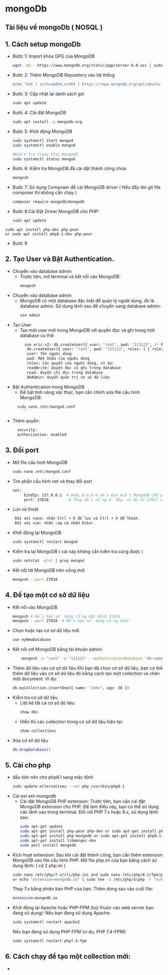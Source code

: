 # mongoDb
## Tài liệu về mongoDb ( NOSQL )
## 1. Cách setup mongoDb
   - Bước 1: Import khóa GPG của MongoDB
      ```bash
      wget -qO - https://www.mongodb.org/static/pgp/server-6.0.asc | sudo apt-key add -
      
   - Bước 2: Thêm MongoDB Repository vào hệ thống
      ```bash
      echo "deb [ arch=amd64,arm64 ] https://repo.mongodb.org/apt/ubuntu $(lsb_release -cs)/mongodb-org/6.0 multiverse" | sudo tee /etc/apt/sources.list.d/mongodb-org-6.0.list

   - Bước 3: Cập nhật lại danh sách gói
       ```bash
       sudo apt update
   - Bước 4: Cài đặt MongoDB
       ```bash
       sudo apt install -y mongodb-org
   - Bước 5: Khởi động MongoDB
       ```bash
      sudo systemctl start mongod
      sudo systemctl enable mongod

     #Kiểm tra trạng thái MongoDB
      sudo systemctl status mongod
      ```
   - Bước 6: Kiểm tra MongoDB đã cài đặt thành công chưa
       ```bash
       mongosh

   - Bước 7: Sử dụng Composer để cài MongoDB driver ( Nếu đẩy lên git file composer thì không cần chạy )
        ```bash
        composer require mongodb/mongodb
        ```
   - Bước 8:Cài Đặt Driver MongoDB cho PHP:
     	```bash
      	sudo apt update
	sudo apt install php-dev php-pear
	or sudo apt install php8.1-dev php-pear
   - Bước 9
## 2. Tạo User và Bật Authentication.
- Chuyển vào database admin
	+ Trước tiên, mở terminal và kết nối vào MongoDB:
	   ```bash
	   mongosh
	   ```
- Chuyển vào database admin
  + MongoDB có một database đặc biệt để quản lý người dùng, đó là database admin. Sử dụng lệnh sau để chuyển sang database admin:
      ```bash
      use admin
      ```
- Tạo User
  + Tạo một user mới trong MongoDB với quyền đọc và ghi trong một database cụ thể:
      ```bash
      	use eric-v2> db.createUser({ user: "root", pwd: "123123", /* Mật khẩu cho tài khoản admin*/ roles: [{ role: "readWrite", db: "eric-v2" }] /* Quyền "root" cho toàn bộ hệ thống*/ })
         db.createUser({ user: "root", pwd: "123123", roles: [ { role: "readWrite", db: "myDatabase" }] })
         user: Tên người dùng
         pwd: Mật khẩu của người dùng
         roles: Các quyền của người dùng, ví dụ:
         readWrite: Quyền đọc và ghi trong database
         read: Quyền chỉ đọc trong database
         dbAdmin: Quyền quản trị cơ sở dữ liệu
      ```
- Bật Authentication trong MongoDB
   + Để bật tính năng xác thực, bạn cần chỉnh sửa file cấu hình MongoDB:
   	```bash
      sudo nano /etc/mongod.conf
    	```
+ Thêm quyền:
  ```bash
  	security:
 	authorization: enabled
## 3. Đổi port
 - Mở file cấu hình MongoDB
   ```bash
   sudo nano /etc/mongod.conf
 - Tìm phần cấu hình net và thay đổi port
   ```bash
   net:
 		bindIp: 127.0.0.1  # Hoặc 0.0.0.0 nếu bạn muốn MongoDB chấp nhận kết nối từ mọi địa chỉ
  		port: 27018         # Thay đổi cổng ở đây, ví dụ từ 27017 sang 27018
 - Lưu và thoát
   ```bash
	Đối với nano: nhấn Ctrl + O để lưu và Ctrl + X để thoát.
	Đối với vim: nhấn :wq và nhấn Enter.
 - Khởi động lại MongoDB
   ```bash
   sudo systemctl restart mongod
 - Kiểm tra lại MongoDB ( cái này không cần kiểm tra cũng được )
   ```bash
   sudo netstat -plnt | grep mongod
 - Kết nối tới MongoDB trên cổng mới
   ```bash
   mongosh --port 27018
## 4. Để tạo một cơ sở dữ liệu
   - Kết nối vào MongoDB
     ```bash
     mongosh # Nếu bạn sử dụng cổng mặc định 27014
     mongosh --port 27018  # Nếu bạn sử dụng cổng khác
   - Chọn hoặc tạo cơ sở dữ liệu mới
     ```bash
     use myNewDatabase
     ```
   - Kết nối với MongoDB bằng tài khoản admin:
		```bash
			mongosh -u "root" -p "123123" --authenticationDatabase "db-name" --port 27000
		```
   - Thêm dữ liệu vào cơ sở dữ liệu
     Khi bạn đã chọn cơ sở dữ liệu, bạn có thể thêm dữ liệu vào cơ sở dữ liệu đó bằng cách tạo một collection và chèn một document.
		Ví dụ:
     ```bash
     db.myCollection.insertOne({ name: "John", age: 30 })
   - Kiểm tra cơ sở dữ liệu
     + Liệt kê tất cả cơ sở dữ liệu:
       ```bash
       show dbs
     + Hiển thị các collection trong cơ sở dữ liệu hiện tại:
     	```bash
     	show collections
   - Xóa cơ sở dữ liệu
     ```bash
     db.dropDatabase()
     ```
## 5. Cài cho php
- đầu tiên nên cho php8.1 sang mặc định
  ```bash
  sudo update-alternatives --set php /usr/bin/php8.1
- Cài ext ext-mongodb
  + Cài đặt MongoDB PHP extension: Trước tiên, bạn cần cài đặt MongoDB extension cho PHP. Để làm điều này, bạn có thể sử dụng các lệnh sau trong terminal.
	Đối với PHP 7.x hoặc 8.x, sử dụng lệnh sau:
	```bash
  	sudo apt-get update
	sudo apt-get install php-pear php-dev or sudo apt-get install php8.1-pear php-dev
  	sudo apt-get install php-mongodb or sudo apt-get install php8.1-mongodb
	sudo apt-get install libmongoc-dev
	sudo pecl install mongodb
+ Kích hoạt extension: Sau khi cài đặt thành công, bạn cần thêm extension MongoDB vào file cấu hình PHP. Mở file php.ini của bạn bằng cách sử dụng lệnh: ( cả 2 php.ini )
  ```bash
  sudo nano /etc/php/7.x/cli/php.ini and sudo nano /etc/php/8.1/fpm/php.ini
  or echo "extension=mongodb.so" | sudo tee -a /etc/php/$(php -r "echo PHP_MAJOR_VERSION.'.'.PHP_MINOR_VERSION;")/apache2/php.ini
  ```
  Thay 7.x bằng phiên bản PHP của bạn. Thêm dòng sau vào cuối file:
  ```bash
  extension=mongodb.so
+ Khởi động lại Apache hoặc PHP-FPM (tuỳ thuộc vào web server bạn đang sử dụng):
	Nếu bạn đang sử dụng Apache:
	```bash
	sudo systemctl restart apache2
	```
	Nếu bạn đang sử dụng PHP-FPM (ví dụ, PHP 7.4-FPM):
	```bash
	sudo systemctl restart php7.4-fpm
 
## 6. Cách chạy để tạo một collection mới: 
- 

